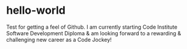 # hello-world
Test for getting a feel of Github.
I am currently starting Code Institute Software Development Diploma & am looking forward to a rewarding & challenging new career as a Code Jockey!
